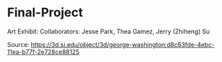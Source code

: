 # Final-Project
Art Exhibit:
Collaborators: Jesse Park, Thea Gamez, Jerry (Zhiheng) Su

Source: https://3d.si.edu/object/3d/george-washington:d8c63fde-4ebc-11ea-b77f-2e728ce88125
